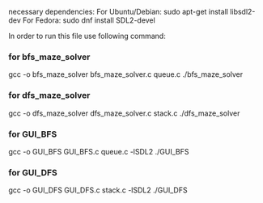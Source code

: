 necessary dependencies:
For Ubuntu/Debian: sudo apt-get install libsdl2-dev
For Fedora: sudo dnf install SDL2-devel


In order to run this file use following command:

### for bfs_maze_solver ###
gcc -o bfs_maze_solver bfs_maze_solver.c queue.c
./bfs_maze_solver 

### for dfs_maze_solver ###
gcc -o dfs_maze_solver dfs_maze_solver.c stack.c
./dfs_maze_solver 

### for GUI_BFS ###
gcc -o GUI_BFS GUI_BFS.c queue.c -lSDL2
./GUI_BFS 

### for GUI_DFS ###
gcc -o GUI_DFS GUI_DFS.c stack.c -lSDL2
./GUI_DFS 
